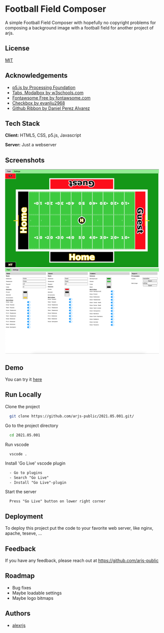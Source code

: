 
# Football Field Composer

A simple Football Field Composer with hopefully no copyright problems for composing a background image with a football field for another project of arjs.


## License

[MIT](https://choosealicense.com/licenses/mit/)

  
## Acknowledgements

 - [p5.js by Processing Foundation](https://p5js.org/)
 - [Tabs, Modalbox by w3schools.com](https://www.w3schools.com/)
 - [Fontawsome Free by fontawsome.com](https://fontawesome.com/)
 - [Checkbox by evanliu2968](https://github.com/EvanLiu2968/el-checkbox/)
 - [Github Ribbon by Daniel Perez Alvarez](https://www.unindented.org/blog/github-ribbon-using-css-transforms/)


  
## Tech Stack

**Client:** HTML5, CSS, p5.js, Javascript

**Server:** Just a webserver

  
## Screenshots

![App Screenshot - Field](docs/images/field.png)
![App Screenshot - Settings](docs/images/settings.png)

  
## Demo

You can try it [here](https://arjs-public.github.io/arjs.projects.github.io/2021.05.001/index.html)

  
## Run Locally

Clone the project

```bash
  git clone https://github.com/arjs-public/2021.05.001.git/
```

Go to the project directory

```bash
  cd 2021.05.001
```

Run vscode

```bash
  vscode .
```

Install 'Go Live' vscode plugin

```vscode
  - Go to plugins
  - Search "Go Live"
  - Install "Go Live"-plugin
```

Start the server

```vscode
  Press "Go Live" button on lower right corner
```

  
## Deployment

To deploy this project put the code to your favorite web server, like nginx, apache, teseve, ...

  
## Feedback

If you have any feedback, please reach out at https://github.com/arjs-public

  
## Roadmap

- Bug fixes
- Maybe loadable settings
- Maybe logo bitmaps

  
## Authors

- [alexrjs](https://github.com/arjs-public)

  